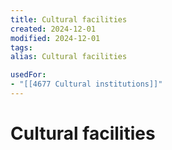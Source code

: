```yaml
---
title: Cultural facilities
created: 2024-12-01
modified: 2024-12-01
tags: 
alias: Cultural facilities

usedFor:
- "[[4677 Cultural institutions]]"
---
```

# Cultural facilities
